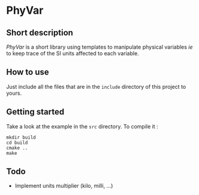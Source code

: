 # PhyVar

## Short description
*PhyVar* is a short library using templates to manipulate physical variables *ie* to keep trace of the SI units affected to each variable.

## How to use 

Just include all the files that are in the `include` directory of this project to yours.

## Getting started 

Take a look at the example in the `src` directory. To compile it :
```
mkdir build
cd build
cmake ..
make
```
## Todo 

* Implement units multiplier (kilo, milli, ...)
